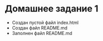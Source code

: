# Домашнее задание 1

- Создан пустой файл index.html
- Создан файл README.md
- Заполнен файл README.md

